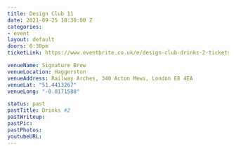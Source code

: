 ```yaml
---
title: Design Club 11
date: 2021-09-25 18:30:00 Z
categories:
- event
layout: default
doors: 6:30pm
ticketLink: https://www.eventbrite.co.uk/e/design-club-drinks-2-tickets-189487170227

venueName: Signature Brew
venueLocation: Haggerston
venueAddress: Railway Arches, 340 Acton Mews, London E8 4EA
venueLat: "51.4413267"
venueLong: "-0.0171588"

status: past
pastTitle: Drinks #2
pastWriteup:
pastPic:
pastPhotos:
youtubeURL:
---
```

